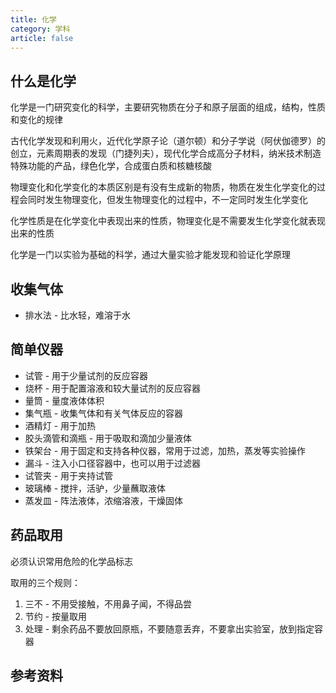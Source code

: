 ```yaml
---
title: 化学
category: 学科
article: false
---
```


## 什么是化学

化学是一门研究变化的科学，主要研究物质在分子和原子层面的组成，结构，性质和变化的规律

古代化学发现和利用火，近代化学原子论（道尔顿）和分子学说（阿伏伽德罗）的创立，元素周期表的发现（门捷列夫），现代化学合成高分子材料，纳米技术制造特殊功能的产品，绿色化学，合成蛋白质和核糖核酸

物理变化和化学变化的本质区别是有没有生成新的物质，物质在发生化学变化的过程会同时发生物理变化，但发生物理变化的过程中，不一定同时发生化学变化

化学性质是在化学变化中表现出来的性质，物理变化是不需要发生化学变化就表现出来的性质

化学是一门以实验为基础的科学，通过大量实验才能发现和验证化学原理

## 收集气体

- 排水法 - 比水轻，难溶于水

## 简单仪器

+ 试管 - 用于少量试剂的反应容器
+ 烧杯 - 用于配置溶液和较大量试剂的反应容器
+ 量筒 - 量度液体体积
+ 集气瓶 - 收集气体和有关气体反应的容器
+ 酒精灯 - 用于加热
+ 胶头滴管和滴瓶 - 用于吸取和滴加少量液体
+ 铁架台 - 用于固定和支持各种仪器，常用于过滤，加热，蒸发等实验操作
+ 漏斗 - 注入小口径容器中，也可以用于过滤器
+ 试管夹 - 用于夹持试管
+ 玻璃棒 - 搅拌，活驴，少量蘸取液体
+ 蒸发皿 - 阵法液体，浓缩溶液，干燥固体

## 药品取用

必须认识常用危险的化学品标志

取用的三个规则：

1. 三不 - 不用受接触，不用鼻子闻，不得品尝
2. 节约 - 按量取用
3. 处理 - 剩余药品不要放回原瓶，不要随意丢弃，不要拿出实验室，放到指定容器

## 参考资料
